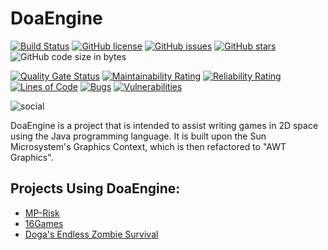 # DoaEngine
[![Build Status](https://travis-ci.org/aeris170/DoaEngine.svg?branch=master)](https://travis-ci.org/aeris170/DoaEngine)
[![GitHub license](https://img.shields.io/github/license/aeris170/DoaEngine)](https://github.com/aeris170/DoaEngine/blob/master/LICENSE)
[![GitHub issues](https://img.shields.io/github/issues/aeris170/DoaEngine)](https://github.com/aeris170/DoaEngine/issues)
[![GitHub stars](https://img.shields.io/github/stars/aeris170/DoaEngine)](https://github.com/aeris170/DoaEngine/stargazers)
![GitHub code size in bytes](https://img.shields.io/github/languages/code-size/aeris170/doaengine)

[![Quality Gate Status](https://sonarcloud.io/api/project_badges/measure?project=DoaEngine%3ADoaEngine&metric=alert_status)](https://sonarcloud.io/dashboard?id=DoaEngine%3ADoaEngine)
[![Maintainability Rating](https://sonarcloud.io/api/project_badges/measure?project=DoaEngine%3ADoaEngine&metric=sqale_rating)](https://sonarcloud.io/dashboard?id=DoaEngine%3ADoaEngine)
[![Reliability Rating](https://sonarcloud.io/api/project_badges/measure?project=DoaEngine%3ADoaEngine&metric=reliability_rating)](https://sonarcloud.io/dashboard?id=DoaEngine%3ADoaEngine) 
[![Lines of Code](https://sonarcloud.io/api/project_badges/measure?project=DoaEngine%3ADoaEngine&metric=ncloc)](https://sonarcloud.io/dashboard?id=DoaEngine%3ADoaEngine)
[![Bugs](https://sonarcloud.io/api/project_badges/measure?project=DoaEngine%3ADoaEngine&metric=bugs)](https://sonarcloud.io/dashboard?id=DoaEngine%3ADoaEngine)
[![Vulnerabilities](https://sonarcloud.io/api/project_badges/measure?project=DoaEngine%3ADoaEngine&metric=vulnerabilities)](https://sonarcloud.io/dashboard?id=DoaEngine%3ADoaEngine)

![social](https://repository-images.githubusercontent.com/169849910/f0d32080-c54e-11e9-80a7-e64a5e78675a)

DoaEngine is a project that is intended to assist writing games in 2D space using the Java programming language. It is built upon the Sun Microsystem's Graphics Context, which is then refactored to "AWT Graphics".

## Projects Using DoaEngine:
* [MP-Risk][1]
* [16Games][2]
* [Doga's Endless Zombie Survival][3]

[1]:https://github.com/aeris170/CS319-MP-Risk
[2]:https://github.com/aeris170/16Games
[3]:https://github.com/aeris170/Doga-sEndlessZombieSurvival